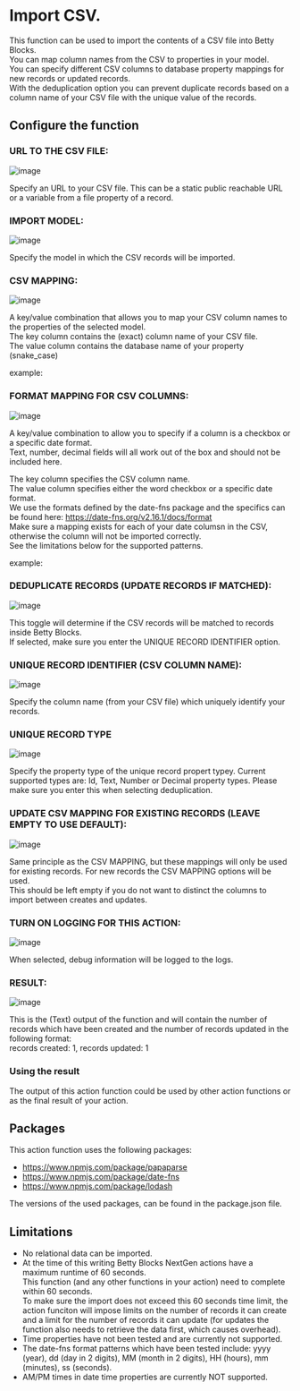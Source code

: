# Import CSV.

This function can be used to import the contents of a CSV file into Betty Blocks.<br />
You can map column names from the CSV to properties in your model.<br />
You can specify different CSV columns to database property mappings for new records or updated records.<br />
With the deduplication option you can prevent duplicate records based on a column name of your CSV file with the unique value of the records.

## Configure the function

### URL TO THE CSV FILE:
![image](https://user-images.githubusercontent.com/96063344/227200202-98752469-b186-4e11-8033-d6a923d455b1.png)

Specify an URL to your CSV file. This can be a static public reachable URL or a variable from a file property of a record.

### IMPORT MODEL:
![image](https://user-images.githubusercontent.com/96063344/227200400-48686778-9c22-4d61-970d-0961973887ef.png)

Specify the model in which the CSV records will be imported.

### CSV MAPPING:
![image](https://user-images.githubusercontent.com/96063344/227200534-0323cf3f-ecf7-4f1d-83ab-feaa30cd099b.png)

A key/value combination that allows you to map your CSV column names to the properties of the selected model.<br />
The key column contains the (exact) column name of your CSV file.<br />
The value column contains the database name of your property (snake_case)<br />

example:

### FORMAT MAPPING FOR CSV COLUMNS:
![image](https://user-images.githubusercontent.com/96063344/227590135-1bdb92e3-08c4-4a99-a71d-3935d4ffc741.png)

A key/value combination to allow you to specify if a column is a checkbox or a specific date format.<br />
Text, number, decimal fields will all work out of the box and should not be included here.<br />

The key column specifies the CSV column name.<br />
The value column specifies either the word checkbox or a specific date format.<br />
We use the formats defined by the date-fns package and the specifics can be found here: https://date-fns.org/v2.16.1/docs/format<br />
Make sure a mapping exists for each of your date columsn in the CSV, otherwise the column will not be imported correctly.<br />
See the limitations below for the supported patterns.

example:

### DEDUPLICATE RECORDS (UPDATE RECORDS IF MATCHED):
![image](https://user-images.githubusercontent.com/96063344/227200721-31d1812b-87aa-4529-9768-ac4441ff872d.png)

This toggle will determine if the CSV records will be matched to records inside Betty Blocks.<br />
If selected, make sure you enter the UNIQUE RECORD IDENTIFIER option.<br />

### UNIQUE RECORD IDENTIFIER (CSV COLUMN NAME):
![image](https://user-images.githubusercontent.com/96063344/227200790-0ccb9d8a-6854-479f-a045-f7bb2169cfe9.png)

Specify the column name (from your CSV file) which uniquely identify your records.

### UNIQUE RECORD TYPE
![image](https://user-images.githubusercontent.com/96063344/232803057-0051661c-d364-4ce0-bf73-fd93879ba95a.png)

Specify the property type of the unique record propert typey. Current supported types are: Id, Text, Number or Decimal property types. 
Please make sure you enter this when selecting deduplication.

### UPDATE CSV MAPPING FOR EXISTING RECORDS (LEAVE EMPTY TO USE DEFAULT):
![image](https://user-images.githubusercontent.com/96063344/227200906-b10a21ac-4ced-48b4-ae49-a3add274cf7f.png)

Same principle as the CSV MAPPING, but these mappings will only be used for existing records. For new records the CSV MAPPING options will be used.<br />
This should be left empty if you do not want to distinct the columns to import between creates and updates.

### TURN ON LOGGING FOR THIS ACTION:
![image](https://user-images.githubusercontent.com/96063344/227200968-a8898a64-1ae9-4c19-b84e-9d82456b02eb.png)

When selected, debug information will be logged to the logs.

### RESULT:
![image](https://user-images.githubusercontent.com/96063344/227201040-034a15b3-c7af-4745-a19b-55a1b5583da9.png)

This is the (Text) output of the function and will contain the number of records which have been created and the number of records updated in the following format:<br />
records created: 1, records updated: 1

### Using the result

The output of this action function could be used by other action functions or as the final result of your action.

## Packages

This action function uses the following packages:

- https://www.npmjs.com/package/papaparse
- https://www.npmjs.com/package/date-fns
- https://www.npmjs.com/package/lodash

The versions of the used packages, can be found in the package.json file.

## Limitations

- No relational data can be imported.
- At the time of this writing Betty Blocks NextGen actions have a maximum runtime of 60 seconds.<br />This function (and any other functions in your action) need to complete within 60 seconds.<br />
  To make sure the import does not exceed this 60 seconds time limit, the action funciton will impose limits on the number of records it can create and a limit for the number of records it can update (for updates the function also needs to retrieve the data first, which causes overhead).
- Time properties have not been tested and are currently not supported.
- The date-fns format patterns which have been tested include:  yyyy (year), dd (day in 2 digits), MM (month in 2 digits), HH (hours), mm (minutes), ss (seconds). 
- AM/PM times in date time properties are currently NOT supported.  
